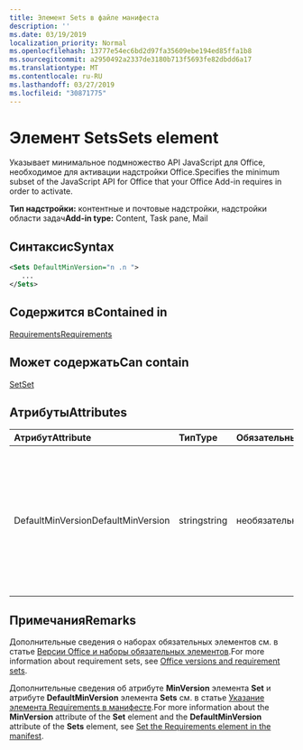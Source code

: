 ```yaml
---
title: Элемент Sets в файле манифеста
description: ''
ms.date: 03/19/2019
localization_priority: Normal
ms.openlocfilehash: 13777e54ec6bd2d97fa35609ebe194ed85ffa1b8
ms.sourcegitcommit: a2950492a2337de3180b713f5693fe82dbdd6a17
ms.translationtype: MT
ms.contentlocale: ru-RU
ms.lasthandoff: 03/27/2019
ms.locfileid: "30871775"
---
```

# <a name="sets-element"></a><span data-ttu-id="4a844-102">Элемент Sets</span><span class="sxs-lookup"><span data-stu-id="4a844-102">Sets element</span></span>

<span data-ttu-id="4a844-103">Указывает минимальное подмножество API JavaScript для Office, необходимое для активации надстройки Office.</span><span class="sxs-lookup"><span data-stu-id="4a844-103">Specifies the minimum subset of the JavaScript API for Office that your Office Add-in requires in order to activate.</span></span>

<span data-ttu-id="4a844-104">**Тип надстройки:** контентные и почтовые надстройки, надстройки области задач</span><span class="sxs-lookup"><span data-stu-id="4a844-104">**Add-in type:** Content, Task pane, Mail</span></span>

## <a name="syntax"></a><span data-ttu-id="4a844-105">Синтаксис</span><span class="sxs-lookup"><span data-stu-id="4a844-105">Syntax</span></span>

```XML
<Sets DefaultMinVersion="n .n ">
   ...
</Sets>
```

## <a name="contained-in"></a><span data-ttu-id="4a844-106">Содержится в</span><span class="sxs-lookup"><span data-stu-id="4a844-106">Contained in</span></span>

[<span data-ttu-id="4a844-107">Requirements</span><span class="sxs-lookup"><span data-stu-id="4a844-107">Requirements</span></span>](requirements.md)

## <a name="can-contain"></a><span data-ttu-id="4a844-108">Может содержать</span><span class="sxs-lookup"><span data-stu-id="4a844-108">Can contain</span></span>

[<span data-ttu-id="4a844-109">Set</span><span class="sxs-lookup"><span data-stu-id="4a844-109">Set</span></span>](set.md)

## <a name="attributes"></a><span data-ttu-id="4a844-110">Атрибуты</span><span class="sxs-lookup"><span data-stu-id="4a844-110">Attributes</span></span>

|<span data-ttu-id="4a844-111">**Атрибут**</span><span class="sxs-lookup"><span data-stu-id="4a844-111">**Attribute**</span></span>|<span data-ttu-id="4a844-112">**Тип**</span><span class="sxs-lookup"><span data-stu-id="4a844-112">**Type**</span></span>|<span data-ttu-id="4a844-113">**Обязательный**</span><span class="sxs-lookup"><span data-stu-id="4a844-113">**Required**</span></span>|<span data-ttu-id="4a844-114">**Описание**</span><span class="sxs-lookup"><span data-stu-id="4a844-114">**Description**</span></span>|
|:-----|:-----|:-----|:-----|
|<span data-ttu-id="4a844-115">DefaultMinVersion</span><span class="sxs-lookup"><span data-stu-id="4a844-115">DefaultMinVersion</span></span>|<span data-ttu-id="4a844-116">string</span><span class="sxs-lookup"><span data-stu-id="4a844-116">string</span></span>|<span data-ttu-id="4a844-117">необязательный</span><span class="sxs-lookup"><span data-stu-id="4a844-117">optional</span></span>|<span data-ttu-id="4a844-p101">Задает значение атрибута **MinVersion** по умолчанию для всех дочерних элементов [Set](set.md). Значение по умолчанию: "1.1".</span><span class="sxs-lookup"><span data-stu-id="4a844-p101">Specifies the default  **MinVersion** attribute value for all child [Set](set.md) elements. The default value is "1.1".</span></span>|

## <a name="remarks"></a><span data-ttu-id="4a844-120">Примечания</span><span class="sxs-lookup"><span data-stu-id="4a844-120">Remarks</span></span>

<span data-ttu-id="4a844-121">Дополнительные сведения о наборах обязательных элементов см. в статье [Версии Office и наборы обязательных элементов](/office/dev/add-ins/develop/office-versions-and-requirement-sets).</span><span class="sxs-lookup"><span data-stu-id="4a844-121">For more information about requirement sets, see [Office versions and requirement sets](/office/dev/add-ins/develop/office-versions-and-requirement-sets).</span></span>

<span data-ttu-id="4a844-122">Дополнительные сведения об атрибуте **MinVersion** элемента **Set** и атрибуте **DefaultMinVersion** элемента **Sets** см. в статье [Указание элемента Requirements в манифесте](/office/dev/add-ins/develop/specify-office-hosts-and-api-requirements#set-the-requirements-element-in-the-manifest).</span><span class="sxs-lookup"><span data-stu-id="4a844-122">For more information about the  **MinVersion** attribute of the **Set** element and the **DefaultMinVersion** attribute of the **Sets** element, see [Set the Requirements element in the manifest](/office/dev/add-ins/develop/specify-office-hosts-and-api-requirements#set-the-requirements-element-in-the-manifest).</span></span>


